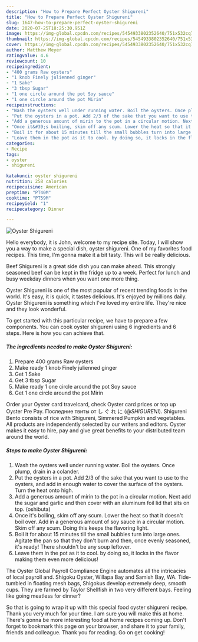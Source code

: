 ```yaml
---
description: "How to Prepare Perfect Oyster Shigureni"
title: "How to Prepare Perfect Oyster Shigureni"
slug: 1647-how-to-prepare-perfect-oyster-shigureni
date: 2020-07-25T18:25:30.951Z
image: https://img-global.cpcdn.com/recipes/5454933802352640/751x532cq70/oyster-shigureni-recipe-main-photo.jpg
thumbnail: https://img-global.cpcdn.com/recipes/5454933802352640/751x532cq70/oyster-shigureni-recipe-main-photo.jpg
cover: https://img-global.cpcdn.com/recipes/5454933802352640/751x532cq70/oyster-shigureni-recipe-main-photo.jpg
author: Matthew Meyer
ratingvalue: 4.6
reviewcount: 10
recipeingredient:
- "400 grams Raw oysters"
- "1 knob Finely julienned ginger"
- "1 Sake"
- "3 tbsp Sugar"
- "1 one circle around the pot Soy sauce"
- "1 one circle around the pot Mirin"
recipeinstructions:
- "Wash the oysters well under running water. Boil the oysters. Once plump, drain in a colander."
- "Put the oysters in a pot. Add 2/3 of the sake that you want to use to the oysters, and add in enough water to cover the surface of the oysters. Turn the heat onto high."
- "Add a generous amount of mirin to the pot in a circular motion. Next add the sugar and garlic and then cover with an aluminum foil lid that sits on top. (oshibuta)"
- "Once it&#39;s boiling, skim off any scum. Lower the heat so that it doesn&#39;t boil over. Add in a generous amount of soy sauce in a circular motion. Skim off any scum. Doing this keeps the flavoring light."
- "Boil it for about 15 minutes till the small bubbles turn into large ones. Agitate the pan so that they don&#39;t burn and then, once evenly seasoned, it&#39;s ready! There shouldn&#39;t be any soup leftover."
- "Leave them in the pot as it to cool. by doing so, it locks in the flavor making them even more delicious!"
categories:
- Recipe
tags:
- oyster
- shigureni

katakunci: oyster shigureni 
nutrition: 258 calories
recipecuisine: American
preptime: "PT40M"
cooktime: "PT59M"
recipeyield: "1"
recipecategory: Dinner

---
```



![Oyster Shigureni](https://img-global.cpcdn.com/recipes/5454933802352640/751x532cq70/oyster-shigureni-recipe-main-photo.jpg)

Hello everybody, it is John, welcome to my recipe site. Today, I will show you a way to make a special dish, oyster shigureni. One of my favorites food recipes. This time, I'm gonna make it a bit tasty. This will be really delicious.

Beef Shigureni is a great side dish you can make ahead. This strongly seasoned beef can be kept in the fridge up to a week. Perfect for lunch and busy weekday dinners when you want one more thing.

Oyster Shigureni is one of the most popular of recent trending foods in the world. It's easy, it is quick, it tastes delicious. It's enjoyed by millions daily. Oyster Shigureni is something which I've loved my entire life. They're nice and they look wonderful.


To get started with this particular recipe, we have to prepare a few components. You can cook oyster shigureni using 6 ingredients and 6 steps. Here is how you can achieve that.

<!--inarticleads1-->

##### The ingredients needed to make Oyster Shigureni:

1. Prepare 400 grams Raw oysters
1. Make ready 1 knob Finely julienned ginger
1. Get 1 Sake
1. Get 3 tbsp Sugar
1. Make ready 1 one circle around the pot Soy sauce
1. Get 1 one circle around the pot Mirin


Order your Oyster card travelcard, check Oyster card prices or top up Oyster Pre Pay. Последние твиты от し ぐ れ に (@_SHIGURENI_). Shigureni Bento consists of rice with Shigureni, Simmered Pumpkin and vegetables. All products are independently selected by our writers and editors. Oyster makes it easy to hire, pay and give great benefits to your distributed team around the world. 

<!--inarticleads2-->

##### Steps to make Oyster Shigureni:

1. Wash the oysters well under running water. Boil the oysters. Once plump, drain in a colander.
1. Put the oysters in a pot. Add 2/3 of the sake that you want to use to the oysters, and add in enough water to cover the surface of the oysters. Turn the heat onto high.
1. Add a generous amount of mirin to the pot in a circular motion. Next add the sugar and garlic and then cover with an aluminum foil lid that sits on top. (oshibuta)
1. Once it&#39;s boiling, skim off any scum. Lower the heat so that it doesn&#39;t boil over. Add in a generous amount of soy sauce in a circular motion. Skim off any scum. Doing this keeps the flavoring light.
1. Boil it for about 15 minutes till the small bubbles turn into large ones. Agitate the pan so that they don&#39;t burn and then, once evenly seasoned, it&#39;s ready! There shouldn&#39;t be any soup leftover.
1. Leave them in the pot as it to cool. by doing so, it locks in the flavor making them even more delicious!


The Oyster Global Payroll Compliance Engine automates all the intricacies of local payroll and. Shigoku Oyster, Willapa Bay and Samish Bay, WA. Tide-tumbled in floating mesh bags, Shigokus develop extremely deep, smooth cups. They are farmed by Taylor Shellfish in two very different bays. Feeling like going meatless for dinner? 

So that is going to wrap it up with this special food oyster shigureni recipe. Thank you very much for your time. I am sure you will make this at home. There's gonna be more interesting food at home recipes coming up. Don't forget to bookmark this page on your browser, and share it to your family, friends and colleague. Thank you for reading. Go on get cooking!
